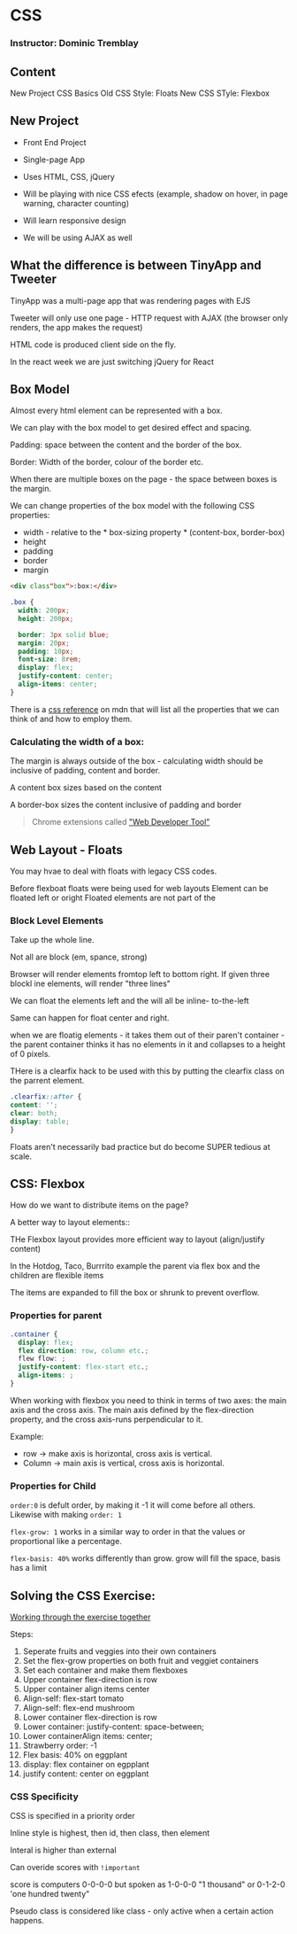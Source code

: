 # CSS

### Instructor: Dominic Tremblay

## Content
New Project
CSS Basics
Old CSS Style: Floats
New CSS STyle: Flexbox

## New Project
* Front End Project
* Single-page App
* Uses HTML, CSS, jQuery

* Will be playing with nice CSS efects (example, shadow on hover, in page warning, character counting)

* Will learn responsive design

* We will be using AJAX as well

## What the difference is between TinyApp and Tweeter 

TinyApp was a multi-page app that was rendering pages with EJS

Tweeter will only use one page - HTTP request with AJAX (the browser only renders, the app makes the request)

HTML code is produced client side on the fly.

In the react week we are just switching jQuery for React

## Box Model

Almost every html element can be represented with a box.

We can play with the box model to get desired effect and spacing.

Padding: space between the content and the border of the box. 

Border: Width of the border, colour of the border etc.

When there are multiple boxes on the page - the space between boxes is the margin.

We can change properties of the box model with the following CSS properties:

* width - relative to the * box-sizing property * (content-box, border-box)
* height
* padding
* border
* margin

```html
<div class"box">:box:</div>
```

```css
.box {
  width: 200px;
  height: 200px;

  border: 3px solid blue;
  margin: 20px;
  padding: 10px;
  font-size: 8rem;
  display: flex;
  justify-content: center;
  align-items: center;
}
```

There is a [css reference](https://developer.mozilla.org/en-US/docs/Web/CSS/Reference) on mdn that will list all the properties that we can think of and how to employ them.

### Calculating the width of a box:

The margin is always outside of the box - calculating width should be inclusive of padding, content and border.

A content box  sizes based on the content

A border-box sizes the content inclusive of padding and border

> Chrome extensions called ["Web Developer Tool"](https://chrispederick.com/work/web-developer/)

## Web Layout - Floats

You may hvae to deal with floats with legacy CSS codes. 

Before flexboat floats were being used for web layouts
Element can be floated left or oright
Floated elements are not part of the

### Block Level Elements

Take up the whole line. 

Not all are block (em, spance, strong)

Browser will render elements fromtop left to bottom right. If given three blockl ine elements, will render "three lines"

We can float the elements left and the will all be inline- to-the-left

Same can happen for float center and right.

when we are floatig elements - it takes them out of their paren't container - the parent container thinks it has no elements in it and collapses to a height of 0 pixels.

THere is a clearfix hack to be used with this by putting the clearfix class on the parrent element.

```css
.clearfix::after {
content: '';
clear: both;
display: table;
}
```

Floats aren't necessarily bad practice but do become SUPER tedious at scale.

## CSS: Flexbox

How do we want to distribute items on the page?

A better way to layout elements::

THe Flexbox layout provides more efficient way to layout (align/justify content)

In the Hotdog, Taco, Burrrito example the parent via flex box and the children are flexible items

The items are expanded to fill the box or shrunk to prevent overflow.

### Properties for parent

```css
.container {
  display: flex;
  flex direction: row, column etc.;
  flew flow: ;
  justify-content: flex-start etc.;
  align-items: ;
}
```

When working with flexbox you need to think in terms of two axes: the main axis and the cross axis. The main axis defined by the flex-direction property, and the cross axis-runs perpendicular to it.

Example: 
  * row -> make axis is horizontal, cross axis is vertical.
  * Column -> main axis is vertical, cross axis is horizontal.


### Properties for Child

`order:0` is defult order, by making it -1 it will come before all others. Likewise with making `order: 1`

`flex-grow: 1` works in a similar way to order in that the values or proportional like a percentage.

`flex-basis: 40%` works differently than grow. grow will fill the space, basis has a limit

 
## Solving the CSS Exercise:

[Working through the exercise together](https://gist.github.com/DominicTremblay/83357ef5d5d006a87a5774893bb9addd)

Steps:
1. Seperate fruits and veggies into their own containers
2. Set the flex-grow properties on both fruit and veggiet containers
3. Set each container and make them flexboxes
4. Upper container flex-direction is row
5. Upper container align items center
6. Align-self: flex-start tomato
7. Align-self: flex-end mushroom
8. Lower container flex-direction is row
9. Lower container: justify-content: space-between;
10. Lower containerAlign items: center;
10. Strawberry order: -1
12. Flex basis: 40% on eggplant
13. display: flex container on egpplant
14. justify content: center on eggplant

### CSS Specificity

CSS is specified in a priority order

Inline style is highest, then id, then class, then element

Interal is higher than external

Can overide scores with `!important`

score is computers 0-0-0-0 but spoken as 1-0-0-0 "1 thousand" or 0-1-2-0 'one hundred twenty"

Pseudo class is considered like class - only active when a certain action happens.




